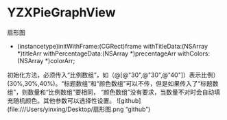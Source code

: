 # YZXPieGraphView
扇形图
- (instancetype)initWithFrame:(CGRect)frame withTitleData:(NSArray *)titleArr withPercentageData:(NSArray *)precentageArr withColors:(NSArray *)colorArr;

初始化方法，必须传入“比例数组”，如（@[@"30",@"30",@"40"]）表示比例）(30%,30%,40%)。“标题数组”和“颜色数组”可以不传，但是如果传入了“标题数组”，则数量和“比例数组”要相同，
“颜色数组”没有要求，当数量不对时会自动填充随机颜色。其他参数可以选择性设置。
![github](file:///Users/yinxing/Desktop/扇形图.png “github”)
